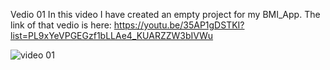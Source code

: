 Vedio 01
In this video I have created an empty project for my BMI_App.
The link of that vedio is here:
https://youtu.be/35AP1gDSTKI?list=PL9xYeVPGEGzf1bLLAe4_KUARZZW3bIVWu

![video 01](https://github.com/user-attachments/assets/eaba45ea-700f-4ee5-a473-96b7bb421c28)
